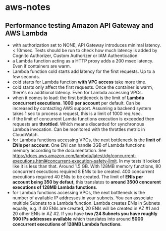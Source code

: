# aws-notes
## Performance testing Amazon API Gateway and AWS Lambda
- with authorization set to NONE, API Gateway introduces minimal latency. < 10msec. Tests should be run to check how much latency is added by Cognito Authorizer, Custom Authorizer or IAM Authentication.
- a Lambda function acting as a HTTP proxy adds a 200 msec latency. Even if containers are warm.
- Lambda function cold starts add latency for the first requests. Up to a few seconds.
- cold starts for Lambda function **with VPC access** take more time.
- cold starts only affect the first requests. Once the container is warm, there's no additional latency. Even for Lambda accessing VPCs.
- when it comes to load: the first bottleneck is the limit of **Lambda concurrent executions**. **1000 per account** per default. Can be increased by contacting AWS support. Assuming a backend system takes 1 sec to process a request, this is a limit of 1000 req /sec.
- if the limit of concurrent Lamda functions execution is exceeded then requests are **throttled**. Which means discarded for synchronous Lambda invocation. Can be monitored with the throttles metric in CloudWatch.
- for Lambda functions accessing VPCs, the next bottleneck is the **limit of ENIs per account**. One ENI can handle 3GB of Lambda functions memory according to the documentation. See https://docs.aws.amazon.com/lambda/latest/dg/concurrent-executions.html#concurrent-execution-safety-limit. In my tests it looked like it is less than that. Around 1.5 GB. With 128MB memory functions, 80 concurrent executions required 8 ENIs to be created. 400 concurrent executions required 40 ENIs to be created. The limit of **ENIs per account being 350 by defaut**, this translates to **around 3500 concurent executions of 128MB Lambda functions**.
- for Lambda functions accessing VPCs, the next bottleneck is the number of available IP addresses in your subnets. You can associate multiple Subnets to a Lambda function. Lambda creates ENIs in Subnets equally, e.g. if 40 ENIs are created, 20 ENIs will be created in AZ #1 and 20 other ENIs in AZ #2. If you have **two /24 Subnets you have roughly 500 IPs addresses available** which translates into around **5000 concurrent executions of 128MB Lambda functions**. 
